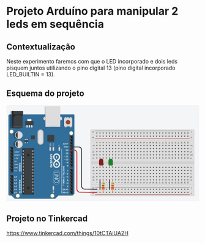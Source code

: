 # Projeto Arduíno para manipular 2 leds em sequência

## Contextualização

Neste experimento faremos com que o LED incorporado e dois leds pisquem juntos utilizando o pino digital 13 (pino digital incorporado LED_BUILTIN = 13). 

## Esquema do projeto

![Esquema do projeto](esquema_projeto.jpg)

## Projeto no Tinkercad

https://www.tinkercad.com/things/10tCTAiUA2H